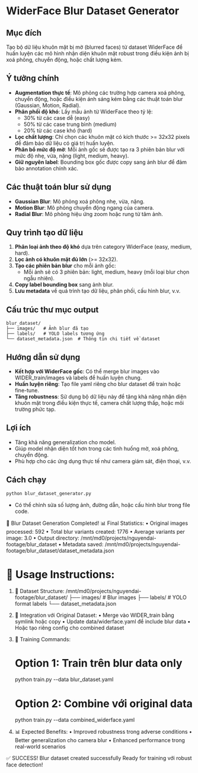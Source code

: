 # WiderFace Blur Dataset Generator

## Mục đích
Tạo bộ dữ liệu khuôn mặt bị mờ (blurred faces) từ dataset WiderFace để huấn luyện các mô hình nhận diện khuôn mặt robust trong điều kiện ảnh bị xoá phông, chuyển động, hoặc chất lượng kém.

## Ý tưởng chính
- **Augmentation thực tế**: Mô phỏng các trường hợp camera xoá phông, chuyển động, hoặc điều kiện ánh sáng kém bằng các thuật toán blur (Gaussian, Motion, Radial).
- **Phân phối độ khó**: Lấy mẫu ảnh từ WiderFace theo tỷ lệ:
  - 30% từ các case dễ (easy)
  - 50% từ các case trung bình (medium)
  - 20% từ các case khó (hard)
- **Lọc chất lượng**: Chỉ chọn các khuôn mặt có kích thước >= 32x32 pixels để đảm bảo dữ liệu có giá trị huấn luyện.
- **Phân bổ mức độ mờ**: Mỗi ảnh gốc sẽ được tạo ra 3 phiên bản blur với mức độ nhẹ, vừa, nặng (light, medium, heavy).
- **Giữ nguyên label**: Bounding box gốc được copy sang ảnh blur để đảm bảo annotation chính xác.

## Các thuật toán blur sử dụng
- **Gaussian Blur**: Mô phỏng xoá phông nhẹ, vừa, nặng.
- **Motion Blur**: Mô phỏng chuyển động ngang của camera.
- **Radial Blur**: Mô phỏng hiệu ứng zoom hoặc rung từ tâm ảnh.

## Quy trình tạo dữ liệu
1. **Phân loại ảnh theo độ khó** dựa trên category WiderFace (easy, medium, hard).
2. **Lọc ảnh có khuôn mặt đủ lớn** (>= 32x32).
3. **Tạo các phiên bản blur** cho mỗi ảnh gốc:
   - Mỗi ảnh sẽ có 3 phiên bản: light, medium, heavy (mỗi loại blur chọn ngẫu nhiên).
4. **Copy label bounding box** sang ảnh blur.
5. **Lưu metadata** về quá trình tạo dữ liệu, phân phối, cấu hình blur, v.v.

## Cấu trúc thư mục output
```
blur_dataset/
├── images/   # Ảnh blur đã tạo
├── labels/   # YOLO labels tương ứng
└── dataset_metadata.json  # Thông tin chi tiết về dataset
```

## Hướng dẫn sử dụng
- **Kết hợp với WiderFace gốc**: Có thể merge blur images vào WIDER_train/images và labels để huấn luyện chung.
- **Huấn luyện riêng**: Tạo file yaml riêng cho blur dataset để train hoặc fine-tune.
- **Tăng robustness**: Sử dụng bộ dữ liệu này để tăng khả năng nhận diện khuôn mặt trong điều kiện thực tế, camera chất lượng thấp, hoặc môi trường phức tạp.

## Lợi ích
- Tăng khả năng generalization cho model.
- Giúp model nhận diện tốt hơn trong các tình huống mờ, xoá phông, chuyển động.
- Phù hợp cho các ứng dụng thực tế như camera giám sát, điện thoại, v.v.

## Cách chạy
```bash
python blur_dataset_generator.py
```
- Có thể chỉnh sửa số lượng ảnh, đường dẫn, hoặc cấu hình blur trong file code.

🎉 Blur Dataset Generation Completed!
📊 Final Statistics:
   • Original images processed: 592
   • Total blur variants created: 1776
   • Average variants per image: 3.0
   • Output directory: /mnt/md0/projects/nguyendai-footage/blur_dataset
   • Metadata saved: /mnt/md0/projects/nguyendai-footage/blur_dataset/dataset_metadata.json

📖 Usage Instructions:
==================================================
1. 📁 Dataset Structure:
   /mnt/md0/projects/nguyendai-footage/blur_dataset/
   ├── images/           # Blur images
   ├── labels/           # YOLO format labels
   └── dataset_metadata.json

2. 🔗 Integration với Original Dataset:
   • Merge vào WIDER_train bằng symlink hoặc copy
   • Update data/widerface.yaml để include blur data
   • Hoặc tạo riêng config cho combined dataset

3. 🚀 Training Commands:
   # Option 1: Train trên blur data only
   python train.py --data blur_dataset.yaml
   
   # Option 2: Combine với original data
   python train.py --data combined_widerface.yaml

4. 📊 Expected Benefits:
   • Improved robustness trong adverse conditions
   • Better generalization cho camera blur
   • Enhanced performance trong real-world scenarios

✅ SUCCESS! Blur dataset created successfully
Ready for training với robust face detection!

